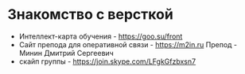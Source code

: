 # Знакомство с версткой
- Интеллект-карта обучения - https://goo.su/front
- Сайт препода для оперативной связи - https://m2in.ru
Препод - Минин Дмитрий Сергеевич
- скайп группы - https://join.skype.com/LFgkGfzbxsn7
